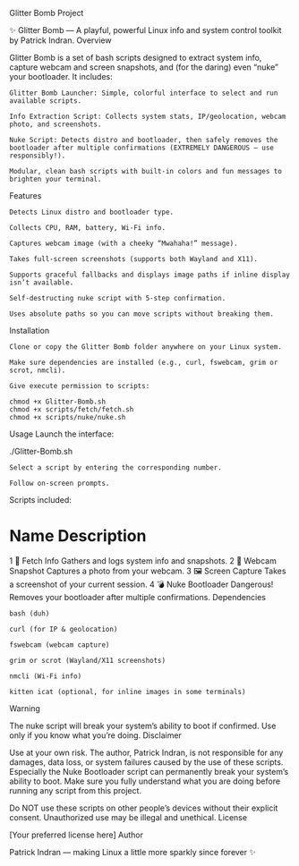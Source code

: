 
Glitter Bomb Project

✨ Glitter Bomb — A playful, powerful Linux info and system control toolkit by Patrick Indran.
Overview

Glitter Bomb is a set of bash scripts designed to extract system info, capture webcam and screen snapshots, and (for the daring) even “nuke” your bootloader. It includes:

    Glitter Bomb Launcher: Simple, colorful interface to select and run available scripts.

    Info Extraction Script: Collects system stats, IP/geolocation, webcam photo, and screenshots.

    Nuke Script: Detects distro and bootloader, then safely removes the bootloader after multiple confirmations (EXTREMELY DANGEROUS — use responsibly!).

    Modular, clean bash scripts with built-in colors and fun messages to brighten your terminal.

Features

    Detects Linux distro and bootloader type.

    Collects CPU, RAM, battery, Wi-Fi info.

    Captures webcam image (with a cheeky “Mwahaha!” message).

    Takes full-screen screenshots (supports both Wayland and X11).

    Supports graceful fallbacks and displays image paths if inline display isn’t available.

    Self-destructing nuke script with 5-step confirmation.

    Uses absolute paths so you can move scripts without breaking them.

Installation

    Clone or copy the Glitter Bomb folder anywhere on your Linux system.

    Make sure dependencies are installed (e.g., curl, fswebcam, grim or scrot, nmcli).

    Give execute permission to scripts:

    chmod +x Glitter-Bomb.sh
    chmod +x scripts/fetch/fetch.sh
    chmod +x scripts/nuke/nuke.sh

Usage
Launch the interface:

./Glitter-Bomb.sh

    Select a script by entering the corresponding number.

    Follow on-screen prompts.

Scripts included:
#	Name	Description
1	📄 Fetch Info	Gathers and logs system info and snapshots.
2	📸 Webcam Snapshot	Captures a photo from your webcam.
3	🖼️ Screen Capture	Takes a screenshot of your current session.
4	💣 Nuke Bootloader	Dangerous! Removes your bootloader after multiple confirmations.
Dependencies

    bash (duh)

    curl (for IP & geolocation)

    fswebcam (webcam capture)

    grim or scrot (Wayland/X11 screenshots)

    nmcli (Wi-Fi info)

    kitten icat (optional, for inline images in some terminals)

Warning

The nuke script will break your system’s ability to boot if confirmed. Use only if you know what you’re doing.
Disclaimer

Use at your own risk.
The author, Patrick Indran, is not responsible for any damages, data loss, or system failures caused by the use of these scripts. Especially the Nuke Bootloader script can permanently break your system’s ability to boot. Make sure you fully understand what you are doing before running any script from this project.

Do NOT use these scripts on other people’s devices without their explicit consent. Unauthorized use may be illegal and unethical.
License

[Your preferred license here]
Author

Patrick Indran — making Linux a little more sparkly since forever ✨
